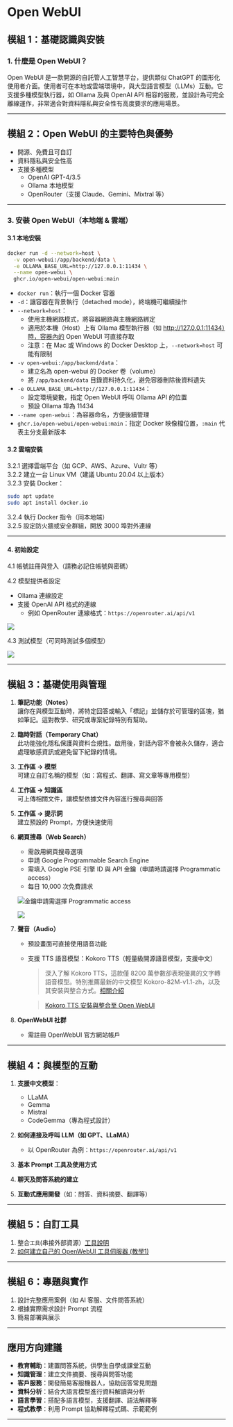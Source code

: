 # Open WebUI

## 模組 1：基礎認識與安裝

### 1. 什麼是 Open WebUI？
Open WebUI 是一款開源的自託管人工智慧平台，提供類似 ChatGPT 的圖形化使用者介面。使用者可在本地或雲端環境中，與大型語言模型（LLMs）互動。它支援多種模型執行器，如 Ollama 及與 OpenAI API 相容的服務，並設計為可完全離線運作，非常適合對資料隱私與安全性有高度要求的應用場景。

---

## 模組 2：Open WebUI 的主要特色與優勢

- 開源、免費且可自訂
- 資料隱私與安全性高
- 支援多種模型
  - OpenAI GPT-4/3.5
  - Ollama 本地模型
  - OpenRouter（支援 Claude、Gemini、Mixtral 等）

---

### 3. 安裝 Open WebUI（本地端 & 雲端）

#### 3.1 本地安裝

```bash
docker run -d --network=host \
  -v open-webui:/app/backend/data \
  -e OLLAMA_BASE_URL=http://127.0.0.1:11434 \
  --name open-webui \
  ghcr.io/open-webui/open-webui:main
```

- `docker run`：執行一個 Docker 容器
- `-d`：讓容器在背景執行（detached mode），終端機可繼續操作
- `--network=host`：
  - 使用主機網路模式，將容器網路與主機網路綁定
  - 適用於本機（Host）上有 Ollama 模型執行器（如 http://127.0.0.1:11434）時，容器內的 Open WebUI 可直接存取
  - 注意：在 Mac 或 Windows 的 Docker Desktop 上，`--network=host` 可能有限制
- `-v open-webui:/app/backend/data`：
  - 建立名為 open-webui 的 Docker 卷（volume）
  - 將 `/app/backend/data` 目錄資料持久化，避免容器刪除後資料遺失
- `-e OLLAMA_BASE_URL=http://127.0.0.1:11434`：
  - 設定環境變數，指定 Open WebUI 呼叫 Ollama API 的位置
  - 預設 Ollama 埠為 11434
- `--name open-webui`：為容器命名，方便後續管理
- `ghcr.io/open-webui/open-webui:main`：指定 Docker 映像檔位置，`:main` 代表主分支最新版本

#### 3.2 雲端安裝

3.2.1 選擇雲端平台（如 GCP、AWS、Azure、Vultr 等）  
3.2.2 建立一台 Linux VM（建議 Ubuntu 20.04 以上版本）  
3.2.3 安裝 Docker：

```bash
sudo apt update
sudo apt install docker.io
```

3.2.4 執行 Docker 指令（同本地端）  
3.2.5 設定防火牆或安全群組，開放 3000 埠對外連線

---

#### 4. 初始設定

4.1 帳號註冊與登入（請務必記住帳號與密碼）

4.2 模型提供者設定  
- Ollama 連線設定
- 支援 OpenAI API 格式的連線
  - 例如 OpenRouter 連線格式：`https://openrouter.ai/api/v1`

![](./images/pic1.png)

4.3 測試模型（可同時測試多個模型）

![](./images/pic2.png)

---

## 模組 3：基礎使用與管理

1. **筆記功能（Notes）**  
   讓你在與模型互動時，將特定回答或輸入「標記」並儲存於可管理的區塊，猶如筆記。這對教學、研究或專案紀錄特別有幫助。

2. **臨時對話（Temporary Chat）**  
   此功能強化隱私保護與資料合規性。啟用後，對話內容不會被永久儲存，適合處理敏感資訊或避免留下紀錄的情境。

3. **工作區 → 模型**  
   可建立自訂名稱的模型（如：寫程式、翻譯、寫文章等專用模型）

4. **工作區 → 知識區**  
   可上傳相關文件，讓模型依據文件內容進行搜尋與回答

5. **工作區 → 提示詞**  
   建立預設的 Prompt，方便快速使用

6. **網頁搜尋（Web Search）**  
   - 需啟用網頁搜尋選項
   - 申請 Google Programmable Search Engine
   - 需填入 Google PSE 引擎 ID 與 API 金鑰（申請時請選擇 Programmatic access）
   - 每日 10,000 次免費請求

   ![金鑰申請需選擇 Programmatic access](./images/pic4.png)

   ![](./images/pic3.png)

7. **聲音（Audio）**  
   - 預設畫面可直接使用語音功能
   - 支援 TTS 語音模型：Kokoro TTS（輕量級開源語音模型，支援中文）

     > 深入了解 Kokoro TTS，這款僅 8200 萬參數卻表現優異的文字轉語音模型。特別推薦最新的中文模型 Kokoro-82M-v1.1-zh，以及其安裝與整合方式。[相關介紹](https://www.communeify.com/tw/blog/kokoro-tts-lightweight-open-source-text-to-speech-model-complete-guide)

     > [Kokoro TTS 安裝與整合至 Open WebUI](./kokoro.md)

8. **OpenWebUI 社群**  
   - 需註冊 OpenWebUI 官方網站帳戶

---

## 模組 4：與模型的互動

1. **支援中文模型**：
   - LLaMA
   - Gemma
   - Mistral
   - CodeGemma（專為程式設計）

2. **如何連接及呼叫 LLM（如 GPT、LLaMA）**
   - 以 OpenRouter 為例：`https://openrouter.ai/api/v1`

3. **基本 Prompt 工具及使用方式**

4. **聊天及問答系統的建立**

5. **互動式應用開發**（如：問答、資料摘要、翻譯等）

---

## 模組 5：自訂工具

1. 整合`工具`(串接外部資源）[工具說明](./tools.md)
2. [如何建立自己的 OpenWebUI 工具伺服器 (教學1)](./如何建立自己的%20OpenWebUI工具伺服器_教學1.md)

---

## 模組 6：專題與實作

1. 設計完整應用案例（如 AI 客服、文件問答系統）
2. 根據實際需求設計 Prompt 流程
3. 簡易部署與展示

---

## **應用方向建議**

- **教育輔助**：建置問答系統，供學生自學或課堂互動
- **知識管理**：建立文件摘要、搜尋與問答功能
- **客戶服務**：開發簡易客服機器人，協助回答常見問題
- **資料分析**：結合大語言模型進行資料解讀與分析
- **語言學習**：搭配多語言模型，支援翻譯、語法解釋等
- **程式教學**：利用 Prompt 協助解釋程式碼、示範範例

---
